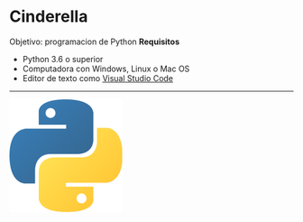 # Cinderella

Objetivo: programacion de Python
**Requisitos**
- Python 3.6 o superior
- Computadora con Windows, Linux o Mac OS
- Editor de texto como [Visual Studio Code](https://code.visualstudio.com/)

------------------------------------------------------------------------------------------------------------------------------------
![Logo de Python](2048px-Python-logo-notext.svg.png)
